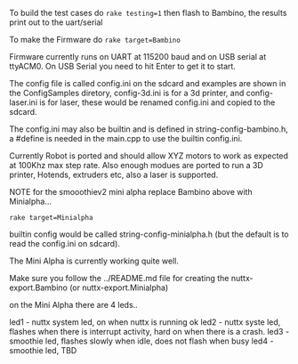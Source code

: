 To build the test cases do ```rake testing=1```
then flash to Bambino, the results print out to the uart/serial

To make the Firmware do ```rake target=Bambino```

Firmware currently runs on UART at 115200 baud and on USB serial at ttyACM0.
On USB Serial you need to hit Enter to get it to start.

The config file is called config.ini on the sdcard and examples are shown in the ConfigSamples diretory, config-3d.ini is for a 3d printer, and config-laser.ini is for laser, these would be renamed config.ini and copied to the sdcard.

The config.ini may also be builtin and is defined in string-config-bambino.h, a #define is needed in the main.cpp to use the builtin config.ini.

Currently Robot is ported and should allow XYZ motors to work as expected at 100Khz max step rate.
Also enough modues are ported to run a 3D printer, Hotends, extruders etc, also a laser is supported.

NOTE for the smooothiev2 mini alpha replace Bambino above with Minialpha...

```rake target=Minialpha```

builtin config would be called string-config-minialpha.h (but the default is to read the config.ini on sdcard).

The Mini Alpha is currently working quite well.

Make sure you follow the ../README.md file for creating the nuttx-export.Bambino (or nuttx-export.Minialpha)

on the Mini Alpha there are 4 leds..

led1 - nuttx system led, on when nuttx is running ok
led2 - nuttx syste led, flashes when there is interrupt activity, hard on when there is a crash.
led3 - smoothie led, flashes slowly when idle, does not flash when busy
led4 - smoothie led, TBD

